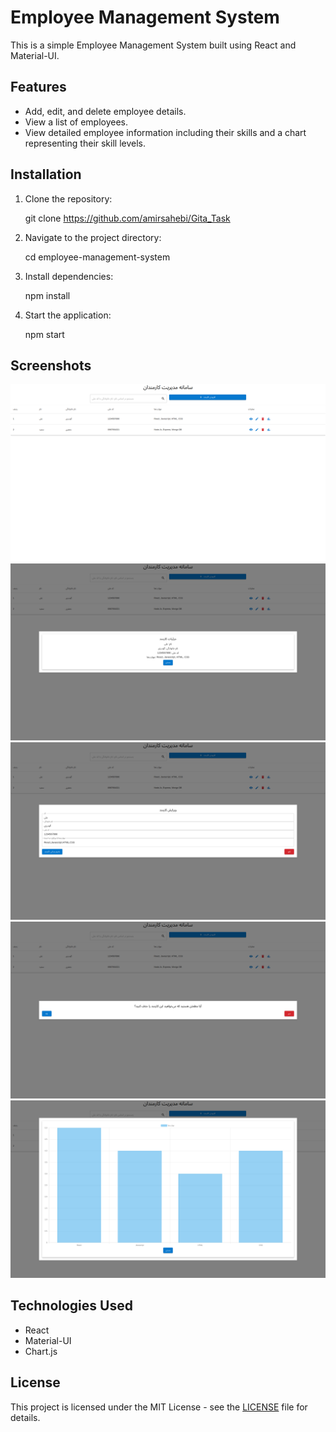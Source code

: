 # Employee Management System

This is a simple Employee Management System built using React and Material-UI.

## Features

- Add, edit, and delete employee details.
- View a list of employees.
- View detailed employee information including their skills and a chart representing their skill levels.

## Installation

1. Clone the repository:

    git clone https://github.com/amirsahebi/Gita_Task

2. Navigate to the project directory:

    cd employee-management-system

3. Install dependencies:

    npm install

4. Start the application:

    npm start

## Screenshots

![Screenshot 1](./screenshots/screenshot1.png)
![Screenshot 2](./screenshots/screenshot2.png)
![Screenshot 2](./screenshots/screenshot3.png)
![Screenshot 2](./screenshots/screenshot4.png)
![Screenshot 2](./screenshots/screenshot5.png)

## Technologies Used

- React
- Material-UI
- Chart.js

## License

This project is licensed under the MIT License - see the [LICENSE](LICENSE) file for details.
